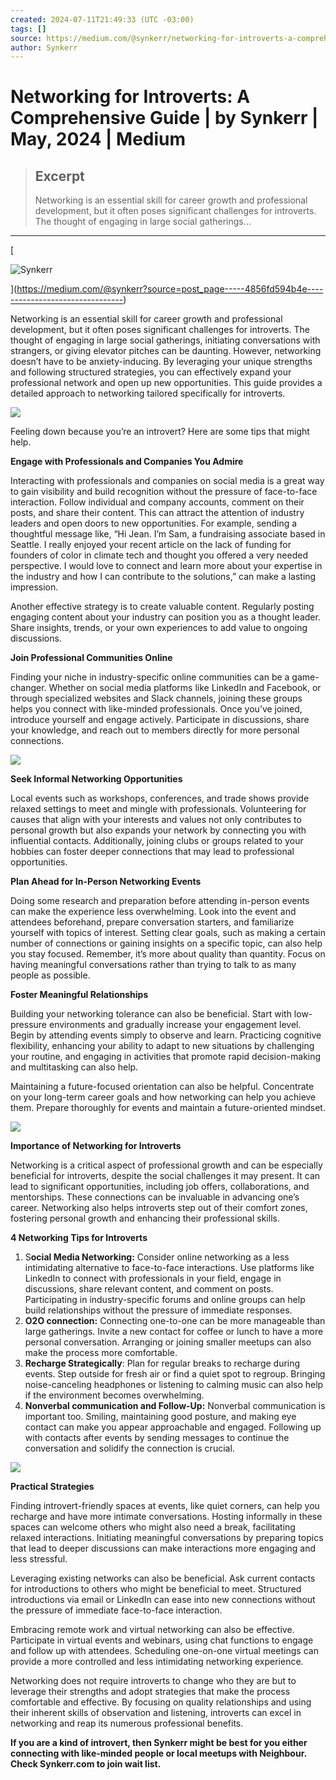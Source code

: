 ```yaml
---
created: 2024-07-11T21:49:33 (UTC -03:00)
tags: []
source: https://medium.com/@synkerr/networking-for-introverts-a-comprehensive-guide-4856fd594b4e
author: Synkerr
---
```


# Networking for Introverts: A Comprehensive Guide | by Synkerr | May, 2024 | Medium

> ## Excerpt
> Networking is an essential skill for career growth and professional development, but it often poses significant challenges for introverts. The thought of engaging in large social gatherings…

---
[

![Synkerr](https://miro.medium.com/v2/da:true/resize:fill:88:88/0*CHf6gtWZf5wYIRcd)



](https://medium.com/@synkerr?source=post_page-----4856fd594b4e--------------------------------)

Networking is an essential skill for career growth and professional development, but it often poses significant challenges for introverts. The thought of engaging in large social gatherings, initiating conversations with strangers, or giving elevator pitches can be daunting. However, networking doesn’t have to be anxiety-inducing. By leveraging your unique strengths and following structured strategies, you can effectively expand your professional network and open up new opportunities. This guide provides a detailed approach to networking tailored specifically for introverts.

![](https://miro.medium.com/v2/resize:fit:875/1*IzvK4IzukPF4avwSzweigg.jpeg)

Feeling down because you’re an introvert? Here are some tips that might help.

**Engage with Professionals and Companies You Admire**

Interacting with professionals and companies on social media is a great way to gain visibility and build recognition without the pressure of face-to-face interaction. Follow individual and company accounts, comment on their posts, and share their content. This can attract the attention of industry leaders and open doors to new opportunities. For example, sending a thoughtful message like, “Hi Jean. I’m Sam, a fundraising associate based in Seattle. I really enjoyed your recent article on the lack of funding for founders of color in climate tech and thought you offered a very needed perspective. I would love to connect and learn more about your expertise in the industry and how I can contribute to the solutions,” can make a lasting impression.

Another effective strategy is to create valuable content. Regularly posting engaging content about your industry can position you as a thought leader. Share insights, trends, or your own experiences to add value to ongoing discussions.

**Join Professional Communities Online**

Finding your niche in industry-specific online communities can be a game-changer. Whether on social media platforms like LinkedIn and Facebook, or through specialized websites and Slack channels, joining these groups helps you connect with like-minded professionals. Once you’ve joined, introduce yourself and engage actively. Participate in discussions, share your knowledge, and reach out to members directly for more personal connections.

![](https://miro.medium.com/v2/resize:fit:875/1*-gQo4Jxm10oQu7WtrXSfDg.jpeg)

**Seek Informal Networking Opportunities**

Local events such as workshops, conferences, and trade shows provide relaxed settings to meet and mingle with professionals. Volunteering for causes that align with your interests and values not only contributes to personal growth but also expands your network by connecting you with influential contacts. Additionally, joining clubs or groups related to your hobbies can foster deeper connections that may lead to professional opportunities.

**Plan Ahead for In-Person Networking Events**

Doing some research and preparation before attending in-person events can make the experience less overwhelming. Look into the event and attendees beforehand, prepare conversation starters, and familiarize yourself with topics of interest. Setting clear goals, such as making a certain number of connections or gaining insights on a specific topic, can also help you stay focused. Remember, it’s more about quality than quantity. Focus on having meaningful conversations rather than trying to talk to as many people as possible.

**Foster Meaningful Relationships**

Building your networking tolerance can also be beneficial. Start with low-pressure environments and gradually increase your engagement level. Begin by attending events simply to observe and learn. Practicing cognitive flexibility, enhancing your ability to adapt to new situations by challenging your routine, and engaging in activities that promote rapid decision-making and multitasking can also help.

Maintaining a future-focused orientation can also be helpful. Concentrate on your long-term career goals and how networking can help you achieve them. Prepare thoroughly for events and maintain a future-oriented mindset.

![](https://miro.medium.com/v2/resize:fit:875/1*cFp5qBh-k2Qb58uViUvXow.jpeg)

**Importance of Networking for Introverts**

Networking is a critical aspect of professional growth and can be especially beneficial for introverts, despite the social challenges it may present. It can lead to significant opportunities, including job offers, collaborations, and mentorships. These connections can be invaluable in advancing one’s career. Networking also helps introverts step out of their comfort zones, fostering personal growth and enhancing their professional skills.

**4 Networking Tips for Introverts**

1.  S**ocial Media Networking:** Consider online networking as a less intimidating alternative to face-to-face interactions. Use platforms like LinkedIn to connect with professionals in your field, engage in discussions, share relevant content, and comment on posts. Participating in industry-specific forums and online groups can help build relationships without the pressure of immediate responses.
2.  **O2O connection:** Connecting one-to-one can be more manageable than large gatherings. Invite a new contact for coffee or lunch to have a more personal conversation. Arranging or joining smaller meetups can also make the process more comfortable.
3.  **Recharge Strategically**: Plan for regular breaks to recharge during events. Step outside for fresh air or find a quiet spot to regroup. Bringing noise-canceling headphones or listening to calming music can also help if the environment becomes overwhelming.
4.  **Nonverbal communication and Follow-Up:** Nonverbal communication is important too. Smiling, maintaining good posture, and making eye contact can make you appear approachable and engaged. Following up with contacts after events by sending messages to continue the conversation and solidify the connection is crucial.

![](https://miro.medium.com/v2/resize:fit:875/1*ubL7usaq3V8CXWhu-kz5hA.jpeg)

**Practical Strategies**

Finding introvert-friendly spaces at events, like quiet corners, can help you recharge and have more intimate conversations. Hosting informally in these spaces can welcome others who might also need a break, facilitating relaxed interactions. Initiating meaningful conversations by preparing topics that lead to deeper discussions can make interactions more engaging and less stressful.

Leveraging existing networks can also be beneficial. Ask current contacts for introductions to others who might be beneficial to meet. Structured introductions via email or LinkedIn can ease into new connections without the pressure of immediate face-to-face interaction.

Embracing remote work and virtual networking can also be effective. Participate in virtual events and webinars, using chat functions to engage and follow up with attendees. Scheduling one-on-one virtual meetings can provide a more controlled and less intimidating networking experience.

Networking does not require introverts to change who they are but to leverage their strengths and adopt strategies that make the process comfortable and effective. By focusing on quality relationships and using their inherent skills of observation and listening, introverts can excel in networking and reap its numerous professional benefits.

**If you are a kind of introvert, then Synkerr might be best for you either connecting with like-minded people or local meetups with Neighbour.  
Check Synkerr.com to join wait list.**
